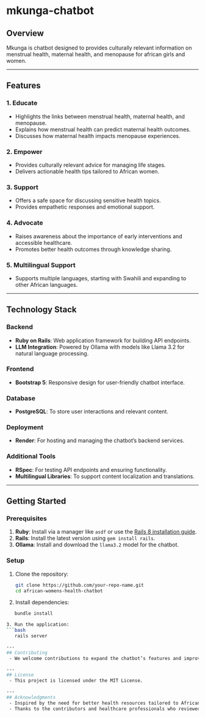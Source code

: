 # mkunga-chatbot

## Overview
Mkunga is chatbot designed to provides culturally relevant information on menstrual health, maternal health, and menopause for african girls and women.

---

## Features

### 1. **Educate**
- Highlights the links between menstrual health, maternal health, and menopause.
- Explains how menstrual health can predict maternal health outcomes.
- Discusses how maternal health impacts menopause experiences.

### 2. **Empower**
- Provides culturally relevant advice for managing life stages.
- Delivers actionable health tips tailored to African women.

### 3. **Support**
- Offers a safe space for discussing sensitive health topics.
- Provides empathetic responses and emotional support.

### 4. **Advocate**
- Raises awareness about the importance of early interventions and accessible healthcare.
- Promotes better health outcomes through knowledge sharing.

### 5. **Multilingual Support**
- Supports multiple languages, starting with Swahili and expanding to other African languages.

---

## Technology Stack

### Backend
- **Ruby on Rails**: Web application framework for building API endpoints.
- **LLM Integration**: Powered by Ollama with models like Llama 3.2 for natural language processing.

### Frontend
- **Bootstrap 5**: Responsive design for user-friendly chatbot interface.

### Database
- **PostgreSQL**: To store user interactions and relevant content.

### Deployment
- **Render**: For hosting and managing the chatbot’s backend services.

### Additional Tools
- **RSpec**: For testing API endpoints and ensuring functionality.
- **Multilingual Libraries**: To support content localization and translations.

---

## Getting Started

### Prerequisites
1. **Ruby**: Install via a manager like `asdf` or use the [Rails 8 installation guide](https://rubyonrails.org/).
2. **Rails**: Install the latest version using `gem install rails`.
3. **Ollama**: Install and download the `llama3.2` model for the chatbot.

### Setup
1. Clone the repository:  
   ```bash
   git clone https://github.com/your-repo-name.git
   cd african-womens-health-chatbot

2. Install dependencies:
```bash
   bundle install

3. Run the application:
```bash
   rails server

---
## Contributing
 - We welcome contributions to expand the chatbot’s features and improve its content. Please read the CONTRIBUTING.md for guidelines.

---
## License
 - This project is licensed under the MIT License.

---
## Acknowledgments
 - Inspired by the need for better health resources tailored to African women.
 - Thanks to the contributors and healthcare professionals who reviewed the content.
